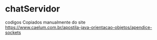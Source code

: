# chatServidor
codigos Copiados manualmente do site https://www.caelum.com.br/apostila-java-orientacao-objetos/apendice-sockets

